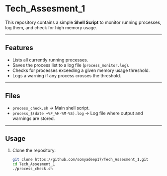 # Tech_Assesment_1

This repository contains a simple **Shell Script** to monitor running processes, log them, and check for high memory usage.  

---

##  Features
- Lists all currently running processes.  
- Saves the process list to a log file (`process_monitor.log`).  
- Checks for processes exceeding a given memory usage threshold.  
- Logs a warning if any process crosses the threshold.  

---

##  Files
- `process_check.sh` → Main shell script.  
- `process_$(date +%F_%H-%M-%S).log` → Log file where output and warnings are stored.  

---
##  Usage
1. Clone the repository:
   ```bash
   git clone https://github.com/somyadeep17/Tech_Assesment_1.git
   cd Tech_Assesment_1
   ./process_check.sh
    
